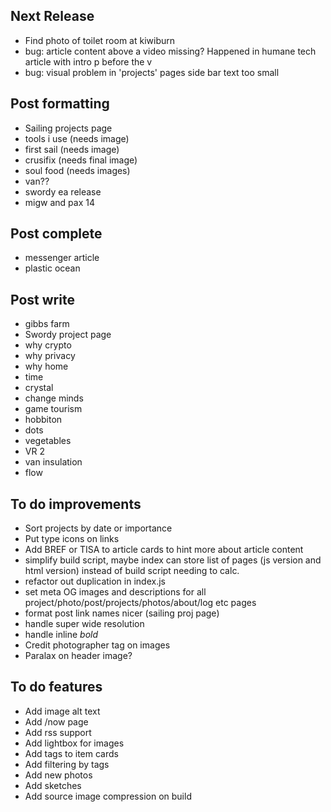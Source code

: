 ## Next Release
- Find photo of toilet room at kiwiburn
- bug: article content above a video missing? Happened in humane tech article with intro p before the v
- bug: visual problem in 'projects' pages side bar text too small

## Post formatting
- Sailing projects page
- tools i use (needs image)
- first sail (needs image)
- crusifix (needs final image)
- soul food (needs images)
- van??
- swordy ea release
- migw and pax 14

## Post complete
- messenger article
- plastic ocean

## Post write
- gibbs farm
- Swordy project page
- why crypto
- why privacy
- why home
- time
- crystal
- change minds
- game tourism
- hobbiton
- dots
- vegetables
- VR 2
- van insulation
- flow

## To do improvements
- Sort projects by date or importance
- Put type icons on links
- Add BREF or TISA to article cards to hint more about article content
- simplify build script, maybe index can store list of pages (js version and html version) instead of build script needing to calc.
- refactor out duplication in index.js
- set meta OG images and descriptions for all project/photo/post/projects/photos/about/log etc pages
- format post link names nicer (sailing proj page)
- handle super wide resolution
- handle inline *bold*
- Credit photographer tag on images
- Paralax on header image?

## To do features
- Add image alt text
- Add /now page 
- Add rss support
- Add lightbox for images
- Add tags to item cards
- Add filtering by tags
- Add new photos
- Add sketches
- Add source image compression on build